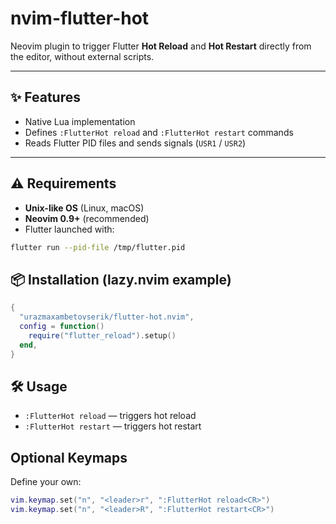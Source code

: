 # nvim-flutter-hot

Neovim plugin to trigger Flutter **Hot Reload** and **Hot Restart** directly from the editor, without external scripts.

---

## ✨ Features

- Native Lua implementation
- Defines `:FlutterHot reload` and `:FlutterHot restart` commands
- Reads Flutter PID files and sends signals (`USR1` / `USR2`)

---

## ⚠️ Requirements

- **Unix-like OS** (Linux, macOS)
- **Neovim 0.9+** (recommended)
- Flutter launched with:

```bash
flutter run --pid-file /tmp/flutter.pid
```

## 📦 Installation (lazy.nvim example)
```lua
{
  "urazmaxambetovserik/flutter-hot.nvim",
  config = function()
    require("flutter_reload").setup()
  end,
}
```

## 🛠️ Usage

- `:FlutterHot reload` — triggers hot reload
- `:FlutterHot restart` — triggers hot restart

## Optional Keymaps
Define your own:
```lua
vim.keymap.set("n", "<leader>r", ":FlutterHot reload<CR>")
vim.keymap.set("n", "<leader>R", ":FlutterHot restart<CR>")
```
